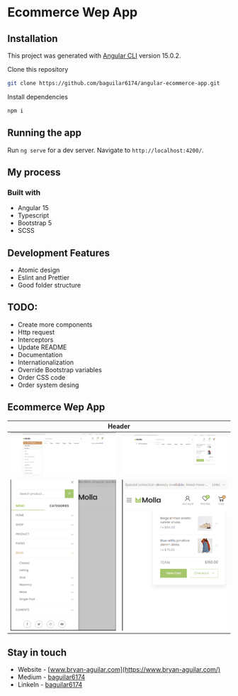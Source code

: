 # Ecommerce Wep App

## Installation

This project was generated with [Angular CLI](https://github.com/angular/angular-cli) version 15.0.2.

Clone this repository

```bash
git clone https://github.com/baguilar6174/angular-ecommerce-app.git
```

Install dependencies

```bash
npm i
```

## Running the app

Run `ng serve` for a dev server. Navigate to `http://localhost:4200/`.

## My process

### Built with

- Angular 15
- Typescript
- Bootstrap 5
- SCSS

## Development Features

- Atomic design
- Eslint and Prettier
- Good folder structure

## TODO:

- Create more components
- Http request
- Interceptors
- Update README
- Documentation
- Internationalization
- Override Bootstrap variables
- Order CSS code
- Order system desing

## Ecommerce Wep App

<table>
  <thead>
    <tr>
      <th colspan="2" style="text-align:center">Header</th>
    </tr>
  </thead>
  <tr>
    <td align="center" valign="center"><img src="./media/header_1.png" width="100%"></td>
    <td align="center" valign="center"><img src="./media/header_3.png" width="100%"></td>
  </tr>
  <tr>
    <td align="center" valign="center"><img src="./media/header_4.png" width="100%"></td>
    <td align="center" valign="center"><img src="./media/header_5.png" width="100%"></td>
  </tr>
</table>

## Stay in touch

- Website - [www.bryan-aguilar.com](https://www.bryan-aguilar.com/)
- Medium - [baguilar6174](https://baguilar6174.medium.com/)
- LinkeIn - [baguilar6174](https://www.linkedin.com/in/baguilar6174)
